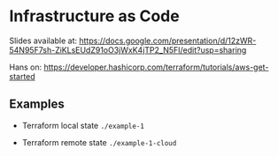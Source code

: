 # Infrastructure as Code

Slides available at: https://docs.google.com/presentation/d/12zWR-54N95F7sh-ZiKLsEUdZ91oO3jWxK4jTP2_N5FI/edit?usp=sharing

Hans on: https://developer.hashicorp.com/terraform/tutorials/aws-get-started

## Examples

- Terraform local state `./example-1`

- Terraform remote state `./example-1-cloud`
